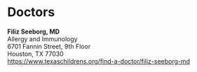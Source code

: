 

# Doctors

**Filiz Seeborg, MD**   
Allergy and Immunology   
6701 Fannin Street, 9th Floor    
Houston, TX 77030       
https://www.texaschildrens.org/find-a-doctor/filiz-seeborg-md     
